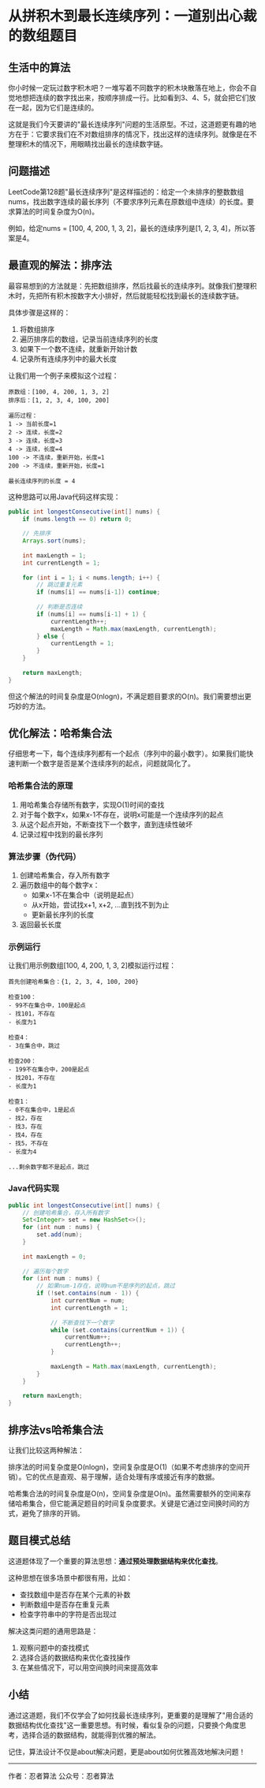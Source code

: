 # 从拼积木到最长连续序列：一道别出心裁的数组题目

## 生活中的算法
你小时候一定玩过数字积木吧？一堆写着不同数字的积木块散落在地上，你会不自觉地想把连续的数字找出来，按顺序排成一行。比如看到3、4、5，就会把它们放在一起，因为它们是连续的。

这就是我们今天要讲的"最长连续序列"问题的生活原型。不过，这道题更有趣的地方在于：它要求我们在不对数组排序的情况下，找出这样的连续序列。就像是在不整理积木的情况下，用眼睛找出最长的连续数字链。

## 问题描述
LeetCode第128题"最长连续序列"是这样描述的：给定一个未排序的整数数组nums，找出数字连续的最长序列（不要求序列元素在原数组中连续）的长度。要求算法的时间复杂度为O(n)。

例如，给定nums = [100, 4, 200, 1, 3, 2]，最长的连续序列是[1, 2, 3, 4]，所以答案是4。

## 最直观的解法：排序法
最容易想到的方法就是：先把数组排序，然后找最长的连续序列。就像我们整理积木时，先把所有积木按数字大小排好，然后就能轻松找到最长的连续数字链。

具体步骤是这样的：
1. 将数组排序
2. 遍历排序后的数组，记录当前连续序列的长度
3. 如果下一个数不连续，就重新开始计数
4. 记录所有连续序列中的最大长度

让我们用一个例子来模拟这个过程：
```
原数组：[100, 4, 200, 1, 3, 2]
排序后：[1, 2, 3, 4, 100, 200]

遍历过程：
1 -> 当前长度=1
2 -> 连续，长度=2
3 -> 连续，长度=3
4 -> 连续，长度=4
100 -> 不连续，重新开始，长度=1
200 -> 不连续，重新开始，长度=1

最长连续序列的长度 = 4
```

这种思路可以用Java代码这样实现：
```java
public int longestConsecutive(int[] nums) {
    if (nums.length == 0) return 0;
    
    // 先排序
    Arrays.sort(nums);
    
    int maxLength = 1;
    int currentLength = 1;
    
    for (int i = 1; i < nums.length; i++) {
        // 跳过重复元素
        if (nums[i] == nums[i-1]) continue;
        
        // 判断是否连续
        if (nums[i] == nums[i-1] + 1) {
            currentLength++;
            maxLength = Math.max(maxLength, currentLength);
        } else {
            currentLength = 1;
        }
    }
    
    return maxLength;
}
```

但这个解法的时间复杂度是O(nlogn)，不满足题目要求的O(n)。我们需要想出更巧妙的方法。

## 优化解法：哈希集合法
仔细思考一下，每个连续序列都有一个起点（序列中的最小数字）。如果我们能快速判断一个数字是否是某个连续序列的起点，问题就简化了。

### 哈希集合法的原理
1. 用哈希集合存储所有数字，实现O(1)时间的查找
2. 对于每个数字x，如果x-1不存在，说明x可能是一个连续序列的起点
3. 从这个起点开始，不断查找下一个数字，直到连续性破坏
4. 记录过程中找到的最长序列

### 算法步骤（伪代码）
1. 创建哈希集合，存入所有数字
2. 遍历数组中的每个数字x：
   - 如果x-1不在集合中（说明是起点）
   - 从x开始，尝试找x+1, x+2, ...直到找不到为止
   - 更新最长序列的长度
3. 返回最长长度

### 示例运行
让我们用示例数组[100, 4, 200, 1, 3, 2]模拟运行过程：
```
首先创建哈希集合：{1, 2, 3, 4, 100, 200}

检查100：
- 99不在集合中，100是起点
- 找101，不存在
- 长度为1

检查4：
- 3在集合中，跳过

检查200：
- 199不在集合中，200是起点
- 找201，不存在
- 长度为1

检查1：
- 0不在集合中，1是起点
- 找2，存在
- 找3，存在
- 找4，存在
- 找5，不存在
- 长度为4

...剩余数字都不是起点，跳过
```

### Java代码实现
```java
public int longestConsecutive(int[] nums) {
    // 创建哈希集合，存入所有数字
    Set<Integer> set = new HashSet<>();
    for (int num : nums) {
        set.add(num);
    }
    
    int maxLength = 0;
    
    // 遍历每个数字
    for (int num : nums) {
        // 如果num-1存在，说明num不是序列的起点，跳过
        if (!set.contains(num - 1)) {
            int currentNum = num;
            int currentLength = 1;
            
            // 不断查找下一个数字
            while (set.contains(currentNum + 1)) {
                currentNum++;
                currentLength++;
            }
            
            maxLength = Math.max(maxLength, currentLength);
        }
    }
    
    return maxLength;
}
```

## 排序法vs哈希集合法
让我们比较这两种解法：

排序法的时间复杂度是O(nlogn)，空间复杂度是O(1)（如果不考虑排序的空间开销）。它的优点是直观、易于理解，适合处理有序或接近有序的数据。

哈希集合法的时间复杂度是O(n)，空间复杂度是O(n)。虽然需要额外的空间来存储哈希集合，但它能满足题目的时间复杂度要求。关键是它通过空间换时间的方式，避免了排序的开销。

## 题目模式总结
这道题体现了一个重要的算法思想：**通过预处理数据结构来优化查找**。

这种思想在很多场景中都很有用，比如：
- 查找数组中是否存在某个元素的补数
- 判断数组中是否存在重复元素
- 检查字符串中的字符是否出现过

解决这类问题的通用思路是：
1. 观察问题中的查找模式
2. 选择合适的数据结构来优化查找操作
3. 在某些情况下，可以用空间换时间来提高效率

## 小结
通过这道题，我们不仅学会了如何找最长连续序列，更重要的是理解了"用合适的数据结构优化查找"这一重要思想。有时候，看似复杂的问题，只要换个角度思考，选择合适的数据结构，就能得到优雅的解法。

记住，算法设计不仅是about解决问题，更是about如何优雅高效地解决问题！

---
作者：忍者算法
公众号：忍者算法